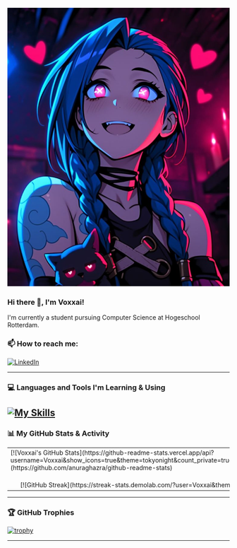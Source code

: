 <p align="center">
  <img src="https://raw.githubusercontent.com/Voxxai/Voxxai/main/Jinx_pfp.jpg" alt="Voxxai Banner" width="800"/>
</p>

### Hi there 👋, I'm Voxxai!

I'm currently a student pursuing Computer Science at Hogeschool Rotterdam.

### 📫 How to reach me:

<p align="left">
  <a href="https://www.linkedin.com/in/gilian-kranendonk/" target="_blank">
    <img src="https://img.shields.io/badge/LinkedIn-%230077B5.svg?&style=for-the-badge&logo=linkedin&logoColor=white" alt="LinkedIn"/>
  </a>

---

### 💻 Languages and Tools I'm Learning & Using

[![My Skills](https://skillicons.dev/icons?i=js,cs,css,ts,html,vue)](https://skillicons.dev)
---

### 📊 My GitHub Stats & Activity

<table>
  <tr>
    <td valign="top">
      [![Voxxai's GitHub Stats](https://github-readme-stats.vercel.app/api?username=Voxxai&show_icons=true&theme=tokyonight&count_private=true&include_all_commits=true)](https://github.com/anuraghazra/github-readme-stats)
    </td>
    <td valign="top">
      [![Top Languages](https://github-readme-stats.vercel.app/api/top-langs/?username=Voxxai&layout=compact&theme=tokyonight)](https://github.com/anuraghazra/github-readme-stats)
    </td>
  </tr>
  <tr>
    <td colspan="2" align="center">
      [![GitHub Streak](https://streak-stats.demolab.com/?user=Voxxai&theme=tokyonight&date_format=M%20j%5B%2C%20Y%5D)](https://git.io/streak-stats)
    </td>
  </tr>
</table>

---

### 🏆 GitHub Trophies

[![trophy](https://github-profile-trophy.vercel.app/?username=Voxxai&theme=tokyonight&margin-w=15&margin-h=15)](https://github.com/ryo-ma/github-profile-trophy)

---
